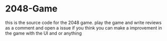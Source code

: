 # 2048-Game
this is the source code for the 2048 game.
play the game and write reviews as a comment
and open a issue if you think you can make a improvement in the game with the UI and or anything


